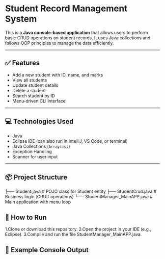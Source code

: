 # Student Record Management System

This is a **Java console-based application** that allows users to perform basic CRUD operations on student records. It uses Java collections and follows OOP principles to manage the data efficiently.

---

## ✅ Features

- Add a new student with ID, name, and marks
- View all students
- Update student details
- Delete a student
- Search student by ID
- Menu-driven CLI interface

---

## 💻 Technologies Used

- Java
- Eclipse IDE (can also run in IntelliJ, VS Code, or terminal)
- Java Collections (`ArrayList`)
- Exception Handling
- Scanner for user input

---

## 📦 Project Structure

├── Student.java                 # POJO class for Student entity
├── StudentCrud.java          # Business logic (CRUD operations)
└── StudentManager_MainAPP.java  # Main application with menu loop

## 🚀 How to Run

1.Clone or download this repository.
2.Open the project in your IDE (e.g., Eclipse).
3.Compile and run the file StudentManager_MainAPP.java.

## 🧠 Example Console Output
 


